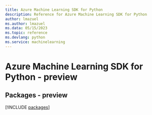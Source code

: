 ```yaml
---
title: Azure Machine Learning SDK for Python
description: Reference for Azure Machine Learning SDK for Python
author: lmazuel
ms.author: lmazuel
ms.data: 05/15/2023
ms.topic: reference
ms.devlang: python
ms.service: machinelearning
---
```

# Azure Machine Learning SDK for Python - preview
## Packages - preview
[!INCLUDE [packages](machine-learning-index.md)]